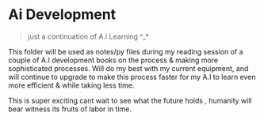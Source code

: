 # Ai Development

> just a continuation of A.i Learning ^_*

This folder will be used as notes/py files during my reading session of a couple of A.I
development books on the process & making more sophisticated processes.
Will do my best with my current equipment, and will continue to upgrade to make this process
faster for my A.I to learn even more efficient & while taking less time.

This is super exciting cant wait to see what the future holds , humanity will bear witness
its fruits of labor in time. 

